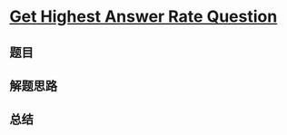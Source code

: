 # [Get Highest Answer Rate Question](https://leetcode.com/problems/get-highest-answer-rate-question/)
## 题目


## 解题思路


## 总结


